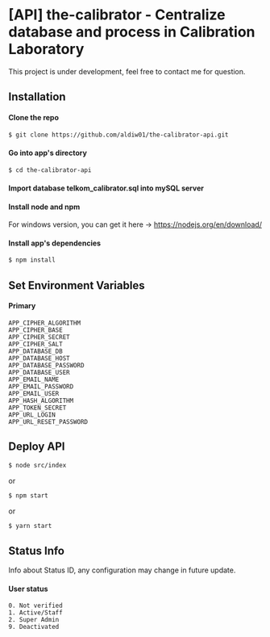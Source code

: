# [API] the-calibrator - Centralize database and process in Calibration Laboratory
This project is under development, feel free to contact me for question.

## Installation

#### Clone the repo
``` bash
$ git clone https://github.com/aldiw01/the-calibrator-api.git
```

#### Go into app's directory
``` bash
$ cd the-calibrator-api
```

#### Import database telkom_calibrator.sql into mySQL server

#### Install node and npm
For windows version, you can get it here -> https://nodejs.org/en/download/ 

#### Install app's dependencies
``` bash
$ npm install
```

## Set Environment Variables

#### Primary
```
APP_CIPHER_ALGORITHM
APP_CIPHER_BASE
APP_CIPHER_SECRET
APP_CIPHER_SALT
APP_DATABASE_DB
APP_DATABASE_HOST
APP_DATABASE_PASSWORD
APP_DATABASE_USER
APP_EMAIL_NAME
APP_EMAIL_PASSWORD
APP_EMAIL_USER
APP_HASH_ALGORITHM
APP_TOKEN_SECRET
APP_URL_LOGIN
APP_URL_RESET_PASSWORD
```

## Deploy API
``` bash
$ node src/index
```
or
``` bash
$ npm start
```
or
``` bash
$ yarn start
```

## Status Info
Info about Status ID, any configuration may change in future update.

#### User status
```
0. Not verified
1. Active/Staff
2. Super Admin
9. Deactivated
```
